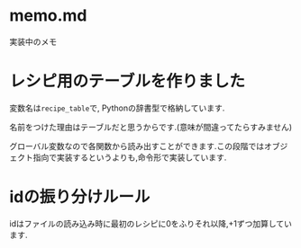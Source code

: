 # memo.md
実装中のメモ

# レシピ用のテーブルを作りました
変数名は`recipe_table`で, Pythonの辞書型で格納しています.

名前をつけた理由はテーブルだと思うからです.(意味が間違ってたらすみません)

グローバル変数なので各関数から読み出すことができます.この段階ではオブジェクト指向で実装するというよりも,命令形で実装しています.

# idの振り分けルール
idはファイルの読み込み時に最初のレシピに0をふりそれ以降,+1ずつ加算しています.
